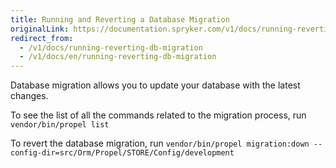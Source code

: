 ```yaml
---
title: Running and Reverting a Database Migration
originalLink: https://documentation.spryker.com/v1/docs/running-reverting-db-migration
redirect_from:
  - /v1/docs/running-reverting-db-migration
  - /v1/docs/en/running-reverting-db-migration
---
```


Database migration allows you to update your database with the latest changes.

To see the list of all the commands related to the migration process, run
`vendor/bin/propel list`

To revert the database migration, run
`vendor/bin/propel migration:down --config-dir=src/Orm/Propel/STORE/Config/development`

<!-- Last review date: Nov 6, 2018 by Rene Klatt, Helen Kravchenko -->

